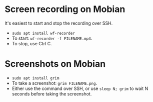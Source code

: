 # Screen recording on Mobian
It's easiest to start and stop the recording over SSH.

- `sudo apt install wf-recorder`
- To start: `wf-recorder -f FILENAME.mp4`.
- To stop, use Ctrl C.

# Screenshots on Mobian
- `sudo apt install grim`
- To take a screenshot: `grim FILENAME.png`.
- Either use the command over SSH, or use `sleep N; grim` to wait N seconds before taking the screenshot.